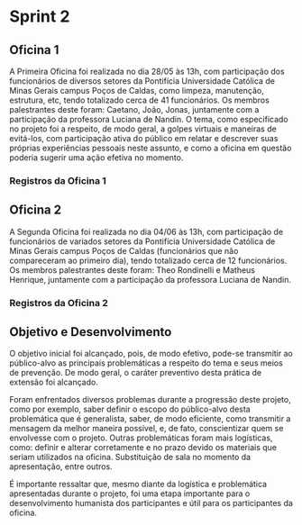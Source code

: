 # Sprint 2

## Oficina 1
A Primeira Oficina foi realizada no dia 28/05 às 13h, com participação dos funcionários de diversos setores da Pontifícia Universidade Católica de Minas Gerais campus Poços de Caldas, como limpeza, manutenção, estrutura, etc, tendo totalizado cerca de 41 funcionários. Os membros palestrantes deste foram: Caetano, João, Jonas, juntamente com a participação da professora Luciana de Nandin. O tema, como especificado no projeto foi a respeito, de modo geral, a golpes virtuais e maneiras de evitá-los, com participação ativa do público em relatar e descrever suas próprias experiências pessoais neste assunto, e como a oficina em questão poderia sugerir uma ação efetiva no momento.

### Registros da Oficina 1


## Oficina 2
A Segunda Oficina foi realizada no dia 04/06 às 13h, com participação de funcionários de variados setores da Pontifícia Universidade Católica de Minas Gerais campus Poços de Caldas (funcionários que não compareceram ao primeiro dia), tendo totalizado cerca de 12 funcionários. Os membros palestrantes deste foram: Theo Rondinelli e Matheus Henrique, juntamente com a participação da professora Luciana de Nandin.

### Registros da Oficina 2

## Objetivo e Desenvolvimento
O objetivo inicial foi alcançado, pois, de modo efetivo, pode-se transmitir ao público-alvo as principais problemáticas a respeito do tema e seus meios de prevenção. De modo geral, o caráter preventivo desta prática de extensão foi alcançado.

Foram enfrentados diversos problemas durante a progressão deste projeto, como por exemplo, saber definir o escopo do público-alvo desta problemática que é generalista, saber, de modo eficiente, como transmitir a mensagem da melhor maneira possível, e, de fato, conscientizar quem se envolvesse com o projeto. Outras problemáticas foram mais logísticas, como: definir e alterar corretamente e no prazo devido os materiais que seriam utilizados na oficina. Substituição de sala no momento da apresentação, entre outros.

É importante ressaltar que, mesmo diante da logística e problemática apresentadas durante o projeto, foi uma etapa importante para o desenvolvimento humanista dos participantes e útil para os participantes da oficina.
